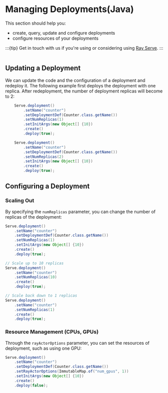 # Managing Deployments(Java)

This section should help you:

- create, query, update and configure deployments
- configure resources of your deployments

:::{tip}
Get in touch with us if you're using or considering using [Ray Serve](https://docs.google.com/forms/d/1l8HT35jXMPtxVUtQPeGoe09VGp5jcvSv0TqPgyz6lGU).
:::

```{contents}

```

## Updating a Deployment

We can update the code and the configuration of a deployment and redeploy it. The following example first deploys the deployment with one replica. After redeployment, the number of deployment replicas will become to 2:

```java
    Serve.deployment()
        .setName("counter")
        .setDeploymentDef(Counter.class.getName())
        .setNumReplicas(1)
        .setInitArgs(new Object[] {10})
        .create()
        .deploy(true);

    Serve.deployment()
        .setName("counter")
        .setDeploymentDef(Counter.class.getName())
        .setNumReplicas(2)
        .setInitArgs(new Object[] {10})
        .create()
        .deploy(true);
```

## Configuring a Deployment

### Scaling Out

By specifying the `numReplicas` parameter, you can change the number of replicas of the deployment:

```java
Serve.deployment()
    .setName("counter")
    .setDeploymentDef(Counter.class.getName())
    .setNumReplicas(1)
    .setInitArgs(new Object[] {10})
    .create()
    .deploy(true);

// Scale up to 10 replicas
Serve.deployment()
    .setName("counter")
    .setNumReplicas(10)
    .create()
    .deploy(true);

// Scale back down to 1 replicas
Serve.deployment()
    .setName("counter")
    .setNumReplicas(1)
    .create()
    .deploy(true);
```

### Resource Management (CPUs, GPUs)

Through the `rayActorOptions` parameter, you can set the resources of deployment, such as using one GPU:

```java
Serve.deployment()
    .setName("counter")
    .setDeploymentDef(Counter.class.getName())
    .setRayActorOptions(ImmutableMap.of("num_gpus", 1))
    .setInitArgs(new Object[] {10})
    .create()
    .deploy(false);
```



